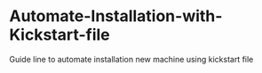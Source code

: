 # Automate-Installation-with-Kickstart-file
Guide line to automate installation new machine using kickstart file
